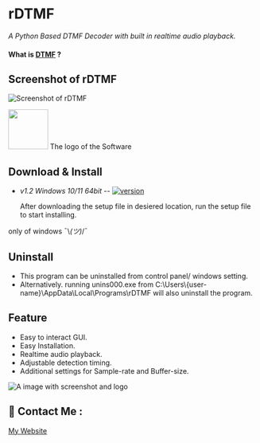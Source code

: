 #  rDTMF

 _A Python Based DTMF Decoder with built in realtime audio playback._

#### What is [DTMF](https://en.wikipedia.org/wiki/DTMF) ?

## Screenshot of rDTMF 

![Screenshot of rDTMF](https://raw.githubusercontent.com/TheRealRatnadwip/rDTMF/main/Additional%20Assests/screenshot_v1.2.png)

<img src= "https://raw.githubusercontent.com/TheRealRatnadwip/rDTMF/main/Additional%20Assests/notextico.png" width="80" height="80">  The logo of the Software


## Download & Install

- _v1.2 Windows 10/11 64bit_ -- [![version](https://img.shields.io/badge/version-1.2-purple)](https://raw.githubusercontent.com/TheRealRatnadwip/rDTMF/main/Downloads/rDTMF_v1.2_setup.exe) 

  After downloading the setup file in desiered location, run the setup file to start installing.
  
only of windows ¯\\​_‎​(ツ)​_​/¯

## Uninstall

- This program can be uninstalled from control panel/ windows setting.
- Alternatively. running unins000.exe from C:\Users\\{user-name}\AppData\Local\Programs\rDTMF will also uninstall the program.

## Feature
- Easy to interact GUI.
- Easy Installation.
- Realtime audio playback.
- Adjustable detection timing.
- Additional settings for Sample-rate and Buffer-size.

![A image with screenshot and logo](https://raw.githubusercontent.com/TheRealRatnadwip/rDTMF/main/Additional%20Assests/website.png)

## 🤝 Contact Me :
[My Website](https://realratnadwip.wordpress.com/)